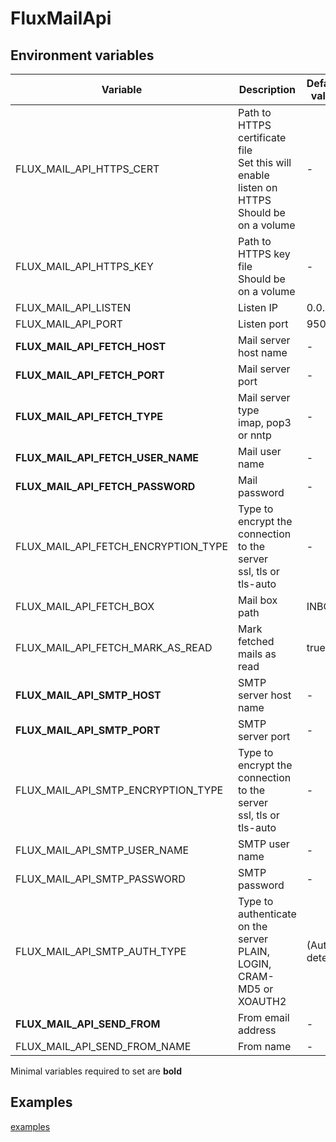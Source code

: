 # FluxMailApi

## Environment variables

| Variable | Description | Default value |
| -------- | ----------- | ------------- |
| FLUX_MAIL_API_HTTPS_CERT | Path to HTTPS certificate file<br>Set this will enable listen on HTTPS<br>Should be on a volume | - |
| FLUX_MAIL_API_HTTPS_KEY | Path to HTTPS key file<br>Should be on a volume | - |
| FLUX_MAIL_API_LISTEN | Listen IP | 0.0.0.0 |
| FLUX_MAIL_API_PORT | Listen port | 9501 |
| **FLUX_MAIL_API_FETCH_HOST** | Mail server host name | - |
| **FLUX_MAIL_API_FETCH_PORT** | Mail server port | - |
| **FLUX_MAIL_API_FETCH_TYPE** | Mail server type<br>imap, pop3 or nntp | - |
| **FLUX_MAIL_API_FETCH_USER_NAME** | Mail user name | - |
| **FLUX_MAIL_API_FETCH_PASSWORD** | Mail password | - |
| FLUX_MAIL_API_FETCH_ENCRYPTION_TYPE | Type to encrypt the connection to the server<br>ssl, tls or tls-auto | - |
| FLUX_MAIL_API_FETCH_BOX | Mail box path | INBOX |
| FLUX_MAIL_API_FETCH_MARK_AS_READ | Mark fetched mails as read | true |
| **FLUX_MAIL_API_SMTP_HOST** | SMTP server host name | - |
| **FLUX_MAIL_API_SMTP_PORT** | SMTP server port | - |
| FLUX_MAIL_API_SMTP_ENCRYPTION_TYPE | Type to encrypt the connection to the server<br>ssl, tls or tls-auto | - |
| FLUX_MAIL_API_SMTP_USER_NAME | SMTP user name | - |
| FLUX_MAIL_API_SMTP_PASSWORD | SMTP password | - |
| FLUX_MAIL_API_SMTP_AUTH_TYPE | Type to authenticate on the server<br>PLAIN, LOGIN, CRAM-MD5 or XOAUTH2 | (Auto detect) |
| **FLUX_MAIL_API_SEND_FROM** | From email address | - |
| FLUX_MAIL_API_SEND_FROM_NAME | From name | - |

Minimal variables required to set are **bold**

## Examples

[examples](examples)
